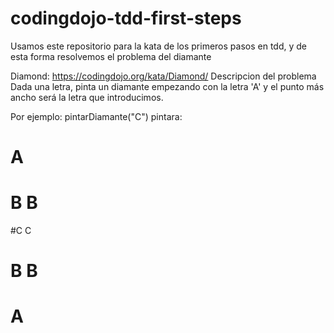 # codingdojo-tdd-first-steps
Usamos este repositorio para la kata de los primeros pasos en tdd, y de esta forma resolvemos el problema del diamante

Diamond: https://codingdojo.org/kata/Diamond/
Descripcion del problema
Dada una letra, pinta un diamante empezando con la letra 'A' y el punto más ancho será la letra que introducimos. 

Por ejemplo: pintarDiamante("C") pintara:

#  A
# B B
#C   C
# B B
#  A
